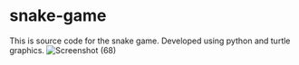 # snake-game
This is source code for the snake game. Developed using python and turtle graphics.
![Screenshot (68)](https://user-images.githubusercontent.com/95219799/183573219-20dbf425-bbc3-4f37-a69c-8dcaa3c1d9d5.png)
